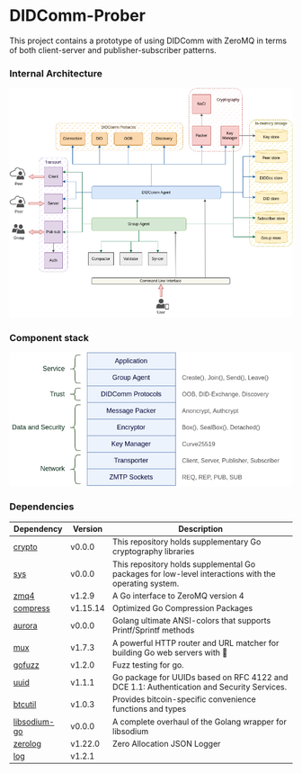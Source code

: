 # DIDComm-Prober

This project contains a prototype of using DIDComm with ZeroMQ in terms of both
client-server and publisher-subscriber patterns.

### Internal Architecture

![alt text](./docs/software-architecure.png)

### Component stack

![alt text](./docs/group-stack.png)

### Dependencies

<table>
<thead>
<tr>
<th>Dependency</th>
<th>Version</th>
<th>Description</th>
</tr>
</thead>

<tbody>
<tr>
<td><a href="https://golang.org/x/crypto">crypto</a></td>
<td>v0.0.0</td>
<td>This repository holds supplementary Go cryptography libraries</td>
</tr>

<tr>
<td><a href="https://golang.org/x/sys">sys</a></td>
<td>v0.0.0</td>
<td>This repository holds supplemental Go packages for low-level interactions with the operating system.</td>
</tr>

<tr>
<td><a href="https://github.com/pebbe/zmq4">zmq4</a></td>
<td>v1.2.9</td>
<td>A Go interface to ZeroMQ version 4</td>
</tr>

<tr>
<td><a href="https://github.com/klauspost/compress">compress</a></td>
<td>v1.15.14</td>
<td>Optimized Go Compression Packages</td>
</tr>

<tr>
<td><a href="https://github.com/logrusorgru/aurora">aurora</a></td>
<td>v0.0.0</td>
<td>Golang ultimate ANSI-colors that supports Printf/Sprintf methods</td>
</tr>

<tr>
<td><a href="https://github.com/gorilla/mux">mux</a></td>
<td>v1.7.3</td>
<td>A powerful HTTP router and URL matcher for building Go web servers with 🦍</td>
</tr>

<tr>
<td><a href="https://github.com/google/gofuzz">gofuzz</a></td>
<td>v1.2.0</td>
<td>Fuzz testing for go.</td>
</tr>

<tr>
<td><a href="https://github.com/google/uuid">uuid</a></td>
<td>v1.1.1</td>
<td>Go package for UUIDs based on RFC 4122 and DCE 1.1: Authentication and Security Services.</td>
</tr>

<tr>
<td><a href="https://github.com/btcsuite/btcutil">btcutil</a></td>
<td>v1.0.3</td>
<td>Provides bitcoin-specific convenience functions and types</td>
</tr>

<tr>
<td><a href="https://github.com/GoKillers/libsodium-go">libsodium-go</a></td>
<td>v0.0.0</td>
<td>A complete overhaul of the Golang wrapper for libsodium</td>
</tr>

<tr>
<td><a href="https://github.com/rs/zerolog">zerolog</a></td>
<td>v1.22.0</td>
<td>Zero Allocation JSON Logger</td>
</tr>

<tr>
<td><a href="https://github.com/tryfix/log">log</a></td>
<td>v1.2.1</td>
<td></td>
</tr>
</tbody>
</table>

